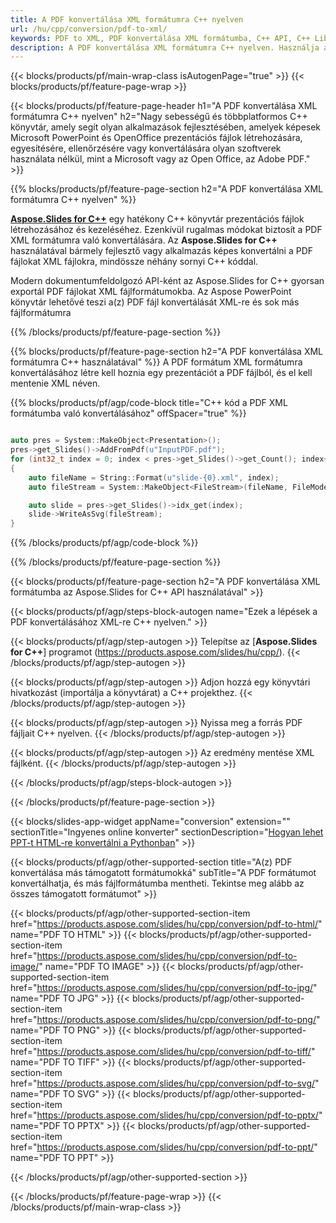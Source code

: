 ```yaml
---
title: A PDF konvertálása XML formátumra C++ nyelven
url: /hu/cpp/conversion/pdf-to-xml/
keywords: PDF to XML, PDF konvertálása XML formátumba, C++ API, C++ Library, PDF, XML
description: A PDF konvertálása XML formátumra C++ nyelven. Használja a C++ könyvtár API-t a PDF fájlok konvertálásához XML formátumúvá
---
```


{{< blocks/products/pf/main-wrap-class isAutogenPage="true" >}}
{{< blocks/products/pf/feature-page-wrap >}}

{{< blocks/products/pf/feature-page-header h1="A PDF konvertálása XML formátumra C++ nyelven" h2="Nagy sebességű és többplatformos C++ könyvtár, amely segít olyan alkalmazások fejlesztésében, amelyek képesek Microsoft PowerPoint és OpenOffice prezentációs fájlok létrehozására, egyesítésére, ellenőrzésére vagy konvertálására olyan szoftverek használata nélkül, mint a Microsoft vagy az Open Office, az Adobe PDF." >}}

{{% blocks/products/pf/feature-page-section h2="A PDF konvertálása XML formátumra C++ nyelven" %}}

[**Aspose.Slides for C++**](https://products.aspose.com/slides/hu/cpp/) egy hatékony C++ könyvtár prezentációs fájlok létrehozásához és kezeléséhez. Ezenkívül rugalmas módokat biztosít a PDF XML formátumra való konvertálására. Az **Aspose.Slides for C++** használatával bármely fejlesztő vagy alkalmazás képes konvertálni a PDF fájlokat XML fájlokra, mindössze néhány sornyi C++ kóddal.

Modern dokumentumfeldolgozó API-ként az Aspose.Slides for C++ gyorsan exportál PDF fájlokat XML fájlformátumokba. Az Aspose PowerPoint könyvtár lehetővé teszi a(z) PDF fájl konvertálását XML-re és sok más fájlformátumra

{{% /blocks/products/pf/feature-page-section %}}

{{% blocks/products/pf/feature-page-section  h2="A PDF konvertálása XML formátumra C++ használatával" %}}
A PDF formátum XML formátumra konvertálásához létre kell hoznia egy prezentációt a PDF fájlból, és el kell mentenie XML néven.

{{% blocks/products/pf/agp/code-block title="C++ kód a PDF XML formátumba való konvertálásához" offSpacer="true" %}}

```cpp

auto pres = System::MakeObject<Presentation>();
pres->get_Slides()->AddFromPdf(u"InputPDF.pdf");
for (int32_t index = 0; index < pres->get_Slides()->get_Count(); index++)
{
    auto fileName = String::Format(u"slide-{0}.xml", index);
    auto fileStream = System::MakeObject<FileStream>(fileName, FileMode::Create, FileAccess::Write);

    auto slide = pres->get_Slides()->idx_get(index);
    slide->WriteAsSvg(fileStream);
}

```


{{% /blocks/products/pf/agp/code-block %}}

{{% /blocks/products/pf/feature-page-section %}}

{{< blocks/products/pf/feature-page-section  h2="A PDF konvertálása XML formátumba az Aspose.Slides for C++ API használatával" >}}

{{< blocks/products/pf/agp/steps-block-autogen name="Ezek a lépések a PDF konvertálásához XML-re C++ nyelven." >}}

{{< blocks/products/pf/agp/step-autogen >}}
Telepítse az [**Aspose.Slides for C++**] programot (https://products.aspose.com/slides/hu/cpp/).
{{< /blocks/products/pf/agp/step-autogen >}}

{{< blocks/products/pf/agp/step-autogen >}}
Adjon hozzá egy könyvtári hivatkozást (importálja a könyvtárat) a C++ projekthez.
{{< /blocks/products/pf/agp/step-autogen >}}

{{< blocks/products/pf/agp/step-autogen >}}
Nyissa meg a forrás PDF fájljait C++ nyelven.
{{< /blocks/products/pf/agp/step-autogen >}}

{{< blocks/products/pf/agp/step-autogen >}}
Az eredmény mentése XML fájlként.
{{< /blocks/products/pf/agp/step-autogen >}}

{{< /blocks/products/pf/agp/steps-block-autogen >}}

{{< /blocks/products/pf/feature-page-section >}}

{{< blocks/slides-app-widget  appName="conversion" extension="" sectionTitle="Ingyenes online konverter" sectionDescription="[Hogyan lehet PPT-t HTML-re konvertálni a Pythonban](https://products.aspose.com/slides/hu/python-net/conversion/ppt-to-html/)" >}}

{{< blocks/products/pf/agp/other-supported-section title="A(z) PDF konvertálása más támogatott formátumokká" subTitle="A PDF formátumot konvertálhatja, és más fájlformátumba mentheti. Tekintse meg alább az összes támogatott formátumot" >}}

{{< blocks/products/pf/agp/other-supported-section-item href="https://products.aspose.com/slides/hu/cpp/conversion/pdf-to-html/" name="PDF TO HTML" >}}
{{< blocks/products/pf/agp/other-supported-section-item href="https://products.aspose.com/slides/hu/cpp/conversion/pdf-to-image/" name="PDF TO IMAGE" >}}
{{< blocks/products/pf/agp/other-supported-section-item href="https://products.aspose.com/slides/hu/cpp/conversion/pdf-to-jpg/" name="PDF TO JPG" >}}
{{< blocks/products/pf/agp/other-supported-section-item href="https://products.aspose.com/slides/hu/cpp/conversion/pdf-to-png/" name="PDF TO PNG" >}}
{{< blocks/products/pf/agp/other-supported-section-item href="https://products.aspose.com/slides/hu/cpp/conversion/pdf-to-tiff/" name="PDF TO TIFF" >}}
{{< blocks/products/pf/agp/other-supported-section-item href="https://products.aspose.com/slides/hu/cpp/conversion/pdf-to-svg/" name="PDF TO SVG" >}}
{{< blocks/products/pf/agp/other-supported-section-item href="https://products.aspose.com/slides/hu/cpp/conversion/pdf-to-pptx/" name="PDF TO PPTX" >}}
{{< blocks/products/pf/agp/other-supported-section-item href="https://products.aspose.com/slides/hu/cpp/conversion/pdf-to-ppt/" name="PDF TO PPT" >}}


{{< /blocks/products/pf/agp/other-supported-section >}}

{{< /blocks/products/pf/feature-page-wrap >}}
{{< /blocks/products/pf/main-wrap-class >}}